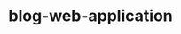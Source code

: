 # blog-web-application
<!-- server-api->install node modules and dependencies by using npm i  
    ->start the server using the command of npm start
 -->
 <!-- client->install node modules by using npm i 
            -> install axios (npm i axios) and routers (npm i react-router-dom)
            ->start the application using (npm start)
-->